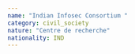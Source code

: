 ```yaml
---
name: "Indian Infosec Consortium "
category: civil_society
nature: "Centre de recherche"
nationality: IND
---
```

    